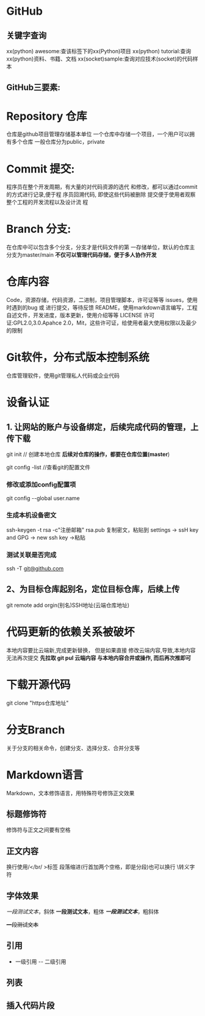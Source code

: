 # GitHub
## 关键字查询
xx(python) awesome:查该标签下的xx(Python)项目
xx(python) tutorial:查询xx(python)资料、书籍、文档
xx(socket)sample:查询对应技术(socket)的代码样本

## GitHub三要素:
# Repository 仓库
仓库是github项目管理存储基本单位
一个仓库中存储一个项目，一个用户可以拥有多个仓库
一般仓库分为public，private
# Commit 提交:
程序员在整个开发周期，有大量的对代码资源的选代
和修改，都可以通过commit的方式进行记录,便于程
序员回溯代码, 即使这些代码被删除
提交便于使用者观察整个工程的开发流程以及设计流
程
# Branch 分支:
在仓库中可以包含多个分支，分支才是代码文件的第
一存储单位，默认的仓库主分支为master/main
**不仅可以管理代码存储，便于多人协作开发**

# 仓库内容
Code，资源存储，代码资源，二进制，项目管理脚本，许可证等等
issues，使用时遇到的bug 或 进行提交，等待反馈
README，使用markdown语言编写，工程自述文件，开发进度，版本更新，使用介绍等等
LICENSE 许可证:GPL2.0,3.0.Apahce 2.0，Mit，这些许可证，给使用者最大使用权限以及最少的限制

# Git软件，分布式版本控制系统
仓库管理软件，使用git管理私人代码或企业代码

# 设备认证
## 1. 让网站的账户与设备绑定，后续完成代码的管理，上传下载

git init // 创建本地仓库
**后续对仓库的操作，都要在仓库位置(master**)

git config -list //查看git的配置文件

### 修改或添加config配置项
git config --global user.name

### 生成本机设备密文
ssh-keygen -t rsa -c"注册邮箱"
rsa.pub 复制密文，粘贴到 settings -> ssH key and GPG -> new ssh key ->粘贴

### 测试关联是否完成
ssh -T git@github.com

## 2、为目标仓库起别名，定位目标仓库，后续上传
git remote add orgin(别名)SSH地址(云端仓库地址)


# 代码更新的依赖关系被破坏
本地内容要比云端新,完成更新替换， 但是如果直接
修改云端内容,导致,本地内容无法再次提交
**先拉取 git pul 云端内容 与本地内容合井或操作,
而后再次推即可**

# 下载开源代码
git clone "https仓库地址"

# 分支Branch
关于分支的相关命令，创建分支、选择分支、合并分支等


# Markdown语言
Markdown，文本修饰语言，用特殊符号修饰正文效果


## 标题修饰符
修饰符与正文之间要有空格
## 正文内容
换行使用/</br/ >标签
段落缩进(行首加两个空格，即是分段)也可以换行
\转义字符
## 字体效果
*一段测试文本*，斜体
**一段测试文本**，粗体
***一段测试文本***，粗斜体

~~一段测试文本~~

## 引用
- 一级引用
-- 二级引用
## 列表
## 插入代码片段










